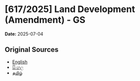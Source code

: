 # [617/2025] Land Development (Amendment) - GS

**Date:** 2025-07-04

## Original Sources

- [English](https://documents.gov.lk/view/bills/2025/7/617-2025_E.pdf)
- [සිංහල](https://documents.gov.lk/view/bills/2025/7/617-2025_S.pdf)
- [தமிழ்](https://documents.gov.lk/view/bills/2025/7/617-2025_T.pdf)
